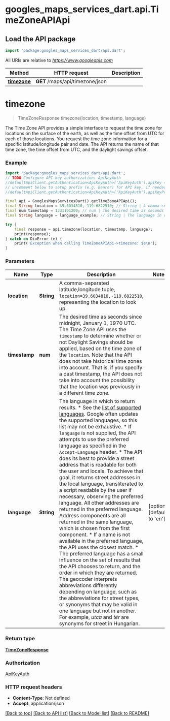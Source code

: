 # googles_maps_services_dart.api.TimeZoneAPIApi

## Load the API package
```dart
import 'package:googles_maps_services_dart/api.dart';
```

All URIs are relative to *https://www.googleapis.com*

Method | HTTP request | Description
------------- | ------------- | -------------
[**timezone**](TimeZoneAPIApi.md#timezone) | **GET** /maps/api/timezone/json | 


# **timezone**
> TimeZoneResponse timezone(location, timestamp, language)



The Time Zone API provides a simple interface to request the time zone for locations on the surface of the earth, as well as the time offset from UTC for each of those locations. You request the time zone information for a specific latitude/longitude pair and date. The API returns the name of that time zone, the time offset from UTC, and the daylight savings offset. 

### Example
```dart
import 'package:googles_maps_services_dart/api.dart';
// TODO Configure API key authorization: ApiKeyAuth
//defaultApiClient.getAuthentication<ApiKeyAuth>('ApiKeyAuth').apiKey = 'YOUR_API_KEY';
// uncomment below to setup prefix (e.g. Bearer) for API key, if needed
//defaultApiClient.getAuthentication<ApiKeyAuth>('ApiKeyAuth').apiKeyPrefix = 'Bearer';

final api = GooglesMapsServicesDart().getTimeZoneAPIApi();
final String location = 39.6034810,-119.6822510; // String | A comma-separated latitude,longitude tuple, `location=39.6034810,-119.6822510`, representing the location to look up. 
final num timestamp = 1331161200; // num | The desired time as seconds since midnight, January 1, 1970 UTC. The Time Zone API uses the `timestamp` to determine whether or not Daylight Savings should be applied, based on the time zone of the `location`.   Note that the API does not take historical time zones into account. That is, if you specify a past timestamp, the API does not take into account the possibility that the location was previously in a different time zone. 
final String language = language_example; // String | The language in which to return results.  * See the [list of supported languages](https://developers.google.com/maps/faq#languagesupport). Google often updates the supported languages, so this list may not be exhaustive. * If `language` is not supplied, the API attempts to use the preferred language as specified in the `Accept-Language` header. * The API does its best to provide a street address that is readable for both the user and locals. To achieve that goal, it returns street addresses in the local language, transliterated to a script readable by the user if necessary, observing the preferred language. All other addresses are returned in the preferred language. Address components are all returned in the same language, which is chosen from the first component. * If a name is not available in the preferred language, the API uses the closest match. * The preferred language has a small influence on the set of results that the API chooses to return, and the order in which they are returned. The geocoder interprets abbreviations differently depending on language, such as the abbreviations for street types, or synonyms that may be valid in one language but not in another. For example, _utca_ and _tér_ are synonyms for street in Hungarian.

try {
    final response = api.timezone(location, timestamp, language);
    print(response);
} catch on DioError (e) {
    print('Exception when calling TimeZoneAPIApi->timezone: $e\n');
}
```

### Parameters

Name | Type | Description  | Notes
------------- | ------------- | ------------- | -------------
 **location** | **String**| A comma-separated latitude,longitude tuple, `location=39.6034810,-119.6822510`, representing the location to look up.  | 
 **timestamp** | **num**| The desired time as seconds since midnight, January 1, 1970 UTC. The Time Zone API uses the `timestamp` to determine whether or not Daylight Savings should be applied, based on the time zone of the `location`.   Note that the API does not take historical time zones into account. That is, if you specify a past timestamp, the API does not take into account the possibility that the location was previously in a different time zone.  | 
 **language** | **String**| The language in which to return results.  * See the [list of supported languages](https://developers.google.com/maps/faq#languagesupport). Google often updates the supported languages, so this list may not be exhaustive. * If `language` is not supplied, the API attempts to use the preferred language as specified in the `Accept-Language` header. * The API does its best to provide a street address that is readable for both the user and locals. To achieve that goal, it returns street addresses in the local language, transliterated to a script readable by the user if necessary, observing the preferred language. All other addresses are returned in the preferred language. Address components are all returned in the same language, which is chosen from the first component. * If a name is not available in the preferred language, the API uses the closest match. * The preferred language has a small influence on the set of results that the API chooses to return, and the order in which they are returned. The geocoder interprets abbreviations differently depending on language, such as the abbreviations for street types, or synonyms that may be valid in one language but not in another. For example, _utca_ and _tér_ are synonyms for street in Hungarian. | [optional] [default to 'en']

### Return type

[**TimeZoneResponse**](TimeZoneResponse.md)

### Authorization

[ApiKeyAuth](../README.md#ApiKeyAuth)

### HTTP request headers

 - **Content-Type**: Not defined
 - **Accept**: application/json

[[Back to top]](#) [[Back to API list]](../README.md#documentation-for-api-endpoints) [[Back to Model list]](../README.md#documentation-for-models) [[Back to README]](../README.md)

